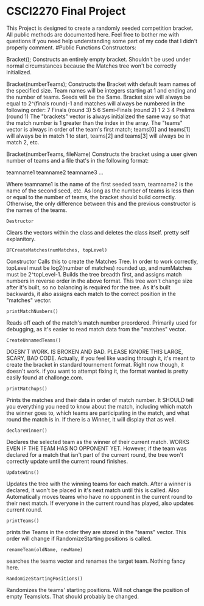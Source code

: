 # CSCI2270 Final Project 
This Project is designed to create a randomly seeded competition bracket. All public methods are documented here. Feel free to bother me with questions if you need help understanding some part of my code that I didn't properly comment.
#Public Functions
Constructors:

  Bracket();
    Constructs an entirely empty bracket. Shouldn't be used under normal circumstances because the Matches tree won't be correctly initialized.
    
  Bracket(numberTeams);
    Constructs the Bracket with default team names of the specified size. Team names will be integers starting at 1 and ending and the number of teams. Seeds will be the Same. Bracket size will always be equal to 2^(finals round)-1 and matches will always be numbered in the following order:
          7           Finals (round 3)
       5      6       Semi-Finals (round 2)
     1   2  3   4     Prelims (round 1)
The "brackets" vector is always initialized the same way so that the match number is 1 greater than the index in the array.
The "teams" vector is always in order of the team's first match; teams[0] and teams[1] will always be in match 1 to start, teams[2] and teams[3] will always be in match 2, etc.

  Bracket(numberTeams, fileName)
    Constructs the bracket using a user given number of teams and a file that's in the following format:
    
teamname1
teamname2
teamname3
...

Where teamname1 is the name of the first seeded team, teamname2 is the name of the second seed, etc.
As long as the number of teams is less than or equal to the number of teams, the bracket should build correctly. Otherwise, the only difference between this and the previous constructor is the names of the teams.


    Destructor
  Clears the vectors within the class and deletes the class itself. pretty self explanitory.
  

    BFCreateMatches(numMatches, topLevel)
  Constructor Calls this to create the Matches Tree. In order to work correctly, topLevel must be log2(number of matches) rounded up, and numMatches must be 2^topLevel-1. Builds the tree breadth first, and assigns match numbers in reverse order in the above format. This tree won't change size after it's built, so no balancing is required for the tree. As it's built backwards, it also assigns each match to the correct position in the "matches" vector.
  
  
    printMatchNumbers()
  Reads off each of the match's match number preordered. Primarily used for debugging, as it's easier to read match data from the "matches" vector.
  
  
    CreateUnnamedTeams()
  DOESN'T WORK. IS BROKEN AND BAD. PLEASE IGNORE THIS LARGE, SCARY, BAD CODE.
  Actually, if you feel like wading through it, it's meant to create the bracket in standard tournement format. Right now though, it doesn't work. if you want to attempt fixing it, the format wanted is pretty easily found at challonge.com.
  
  
    printMatchups()
  Prints the matches and their data in order of match number. It SHOULD tell you everything you need to know about the match, including which match the winner goes to, which teams are participating in the match, and what round the match is in. If there is a Winner, it will display that as well.
  
  
    declareWinner()
  Declares the selected team as the winner of their current match. WORKS EVEN IF THE TEAM HAS NO OPPONENT YET. However, if the team was declared for a match that isn't part of the current round, the tree won't correctly update until the current round finishes. 
  
  
    UpdateWins()
  Updates the tree with the winning teams for each match. After a winner is declared, it won't be placed in it's next match until this is called. Also Automatically moves teams who have no opponent in the current round to their next match. If everyone in the current round has played, also updates current round.

    printTeams()
  prints the Teams in the order they are stored in the "teams" vector. This order will change if RandomizeStarting positions is called. 
  
    renameTeam(oldName, newName)
  searches the teams vector and renames the target team. Nothing fancy here.
  
    RandomizeStartingPositions()
  Randomizes the teams' starting positions. Will not change the position of empty Teamslots. That should probably be changed.
  
